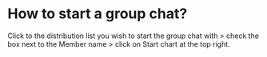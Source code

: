 # How to start a group chat?

<p class="no-margin">Click to the distribution list you wish to start the group chat with &gt; check the box next to the Member name &gt; click on Start chart at the top right.</p>

<Intercom />
<Hubspot />
<Clarity />
<GoogleAnalytics />

